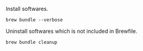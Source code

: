 

Install softwares.

```
brew bundle --verbose
```

Uninstall softwares which is not included in Brewfile.

```
brew bundle cleanup
```
